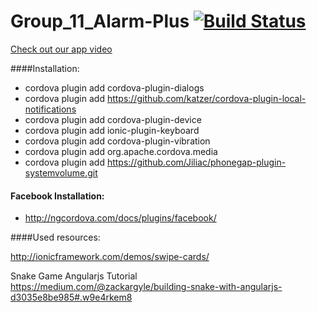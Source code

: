 # Group_11_Alarm-Plus [![Build Status](https://magnum.travis-ci.com/CS410-2015Fall/Group_11_Alarm-Plus.svg?token=kdpSGkC8s5uNhrRZxQZQ&branch=master)](https://magnum.travis-ci.com/CS410-2015Fall/Group_11_Alarm-Plus)

[Check out our app video](https://youtu.be/gg9KOqy2Te0)

####Installation:
- cordova plugin add cordova-plugin-dialogs
- cordova plugin add https://github.com/katzer/cordova-plugin-local-notifications
- cordova plugin add cordova-plugin-device
- cordova plugin add ionic-plugin-keyboard
- cordova plugin add cordova-plugin-vibration
- cordova plugin add org.apache.cordova.media
- cordova plugin add https://github.com/Jiliac/phonegap-plugin-systemvolume.git

#### Facebook Installation:
- http://ngcordova.com/docs/plugins/facebook/


####Used resources:

http://ionicframework.com/demos/swipe-cards/

Snake Game Angularjs Tutorial                                                                                                 
https://medium.com/@zackargyle/building-snake-with-angularjs-d3035e8be985#.w9e4rkem8
